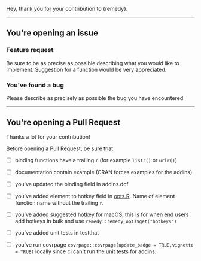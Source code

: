 Hey, thank you for your contribution to {remedy}. 

----

## You're opening an issue 

### Feature request

Be sure to be as precise as possible describing what you would like to implement. Suggestion for a function would be very appreciated. 

### You've found a bug 

Please describe as precisely as possible the bug you have encountered. 

----

## You're opening a Pull Request 

Thanks a lot for your contribution!

Before opening a Pull Request, be sure that:

+ [ ] binding functions have a trailing `r` (for example `listr()` or `urlr()`) 

+ [ ] documentation contain example (CRAN forces examples for the addins)

+ [ ] you've updated the binding field in addins.dcf

+ [ ] you've added element to hotkey field in [opts.R](https://github.com/ThinkR-open/remedy/blob/master/R/opts.R#L78). Name of element function name without the trailing `r`.

+ [ ] you've added suggested hotkey for macOS, this is for when end users add hotkeys in bulk and use `remedy::remedy_opts$get("hotkeys")`

+ [ ] you've added unit tests in testthat

+ [ ] you've run covrpage `covrpage::covrpage(update_badge = TRUE,vignette = TRUE)` locally since ci can't run the unit tests for addins.
